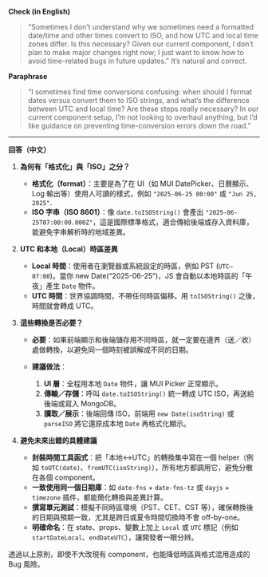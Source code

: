 **Check (in English)**

> “Sometimes I don’t understand why we sometimes need a formatted date/time and other times convert to ISO, and how UTC and local time zones differ. Is this necessary? Given our current component, I don’t plan to make major changes right now; I just want to know how to avoid time-related bugs in future updates.”
> It’s natural and correct.

**Paraphrase**

> “I sometimes find time conversions confusing: when should I format dates versus convert them to ISO strings, and what’s the difference between UTC and local time? Are these steps really necessary? In our current component setup, I’m not looking to overhaul anything, but I’d like guidance on preventing time-conversion errors down the road.”

---

**回答（中文）**

1. **為何有「格式化」與「ISO」之分？**

   * **格式化（format）**：主要是為了在 UI（如 MUI DatePicker、日曆顯示、Log 輸出等）使用人可讀的樣式，例如 `"2025-06-25 00:00"` 或 `"Jun 25, 2025"`.
   * **ISO 字串（ISO 8601）**：像 `date.toISOString()` 會產出 `"2025-06-25T07:00:00.000Z"`，這是國際標準格式，適合傳給後端或存入資料庫，能避免字串解析時的地域差異。

2. **UTC 和本地（Local）時區差異**

   * **Local 時間**：使用者在瀏覽器或系統設定的時區，例如 PST (`UTC–07:00`)。當你 new Date(“2025-06-25”)，JS 會自動以本地時區的「午夜」產生 `Date` 物件。
   * **UTC 時間**：世界協調時間，不帶任何時區偏移。用 `toISOString()` 之後，時間就會轉成 UTC。

3. **這些轉換是否必要？**

   * **必要**：如果前端顯示和後端儲存用不同時區，就一定要在邊界（送／收）處做轉換，以避免同一個時刻被誤解成不同的日期。
   * **建議做法**：

     1. **UI 層**：全程用本地 `Date` 物件，讓 MUI Picker 正常顯示。
     2. **傳輸／存儲**：呼叫 `date.toISOString()` 統一轉成 UTC ISO，再送給後端或寫入 MongoDB。
     3. **讀取／展示**：後端回傳 ISO，前端用 `new Date(isoString)` 或 `parseISO` 將它還原成本地 `Date` 再格式化顯示。

4. **避免未來出錯的具體建議**

   * **封裝時間工具函式**：把「本地↔UTC」的轉換集中寫在一個 helper（例如 `toUTC(date)`、`fromUTC(isoString)`），所有地方都調用它，避免分散在各個 component。
   * **一致使用同一個日期庫**：如 `date-fns` + `date-fns-tz` 或 `dayjs` + `timezone` 插件，都能簡化轉換與差異計算。
   * **撰寫單元測試**：模擬不同時區環境（PST、CET、CST 等），確保轉換後的日期與預期一致，尤其是跨日或夏令時間切換時不會 off-by-one。
   * **明確命名**：在 state、props、變數上加上 `Local` 或 `UTC` 標記（例如 `startDateLocal`、`endDateUTC`），讓開發者一眼分辨。

透過以上原則，即使不大改現有 component，也能降低時區與格式混用造成的 Bug 風險。
